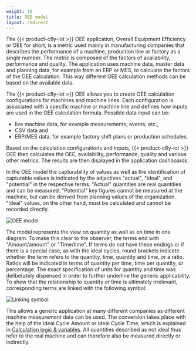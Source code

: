```yaml
---
weight: 10
title: OEE model
layout: redirect
---
```


The {{< product-c8y-iot >}} OEE application, Overall Equipment Efficiency or OEE for short, is a metric used mainly in manufacturing companies that describes the performance of a machine, production line or factory as a single number. The metric is composed of the factors of availability, performance and quality. The application uses machine data, master data and planning data, for example from an ERP or MES, to calculate the factors of the OEE calculation. This way different OEE calculation methods can be based on the available data.

The {{< product-c8y-iot >}} OEE allows you to create OEE calculation configurations for machines and machine lines. Each configuration is associated with a specific machine or machine line and defines how inputs are used in the OEE calculation formula. Possible data input can be:

* live machine data, for example measurements, events, etc.,
* CSV data and
* ERP/MES data, for example factory shift plans or production schedules.

Based on the calculation configurations and inputs, {{< product-c8y-iot >}} OEE then calculates the OEE, availability, performance, quality and various other metrics. The results are then displayed in the application dashboards.

In the OEE model the capturability of values as well as the identification of capturable values is indicated by the adjectives "actual", "ideal", and "potential" in the respective terms. "Actual" quantities are real quantities and can be measured. "Potential" key figures cannot be measured at the machine, but can be derived from planning values of the organization. "Ideal" values, on the other hand, must be calculated and cannot be recorded directly.

![OEE model](/images/oee/theory/theory-oee-model.png)

The model represents the view on quantity as well as on time in one diagram. To make this clear to the observer, the terms end with "Amount/amount" or "Time/time". If terms do not have these endings or if there is a special case, as with the ideal cycles, round brackets indicate whether the term refers to the quantity, time, quantity and time, or a ratio. Ratios will be indicated in terms of quantity per time, time per quantity, or percentage. The exact specification of units for quantity and time was deliberately dispensed in order to further underline the generic applicability. To show that the relationship to quantity or time is ultimately irrelevant, corresponding terms are linked with the following symbol:

![Linking symbol](/images/oee/theory/theory-linking-symbol.png)

This allows a generic application at many different companies as different machine measurement data can be used. The conversion takes place with the help of the Ideal Cycle Amount or Ideal Cycle Time, which is explained in [Calculation logic & variables](#calculation). All quantities described as not ideal thus refer to the real machine and can therefore also be measured directly or indirectly.

